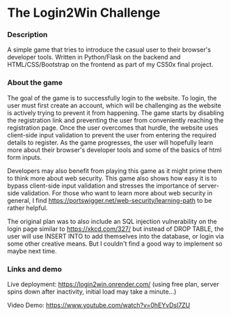# The Login2Win Challenge

### Description
A simple game that tries to introduce the casual user to their browser's developer tools. Written in Python/Flask on the backend and HTML/CSS/Bootstrap on the frontend as part of my CS50x final project.

### About the game

The goal of the game is to successfully login to the website. To login, the user must first create an account, which will be challenging as the website is actively trying to prevent it from happening. The game starts by disabling the registration link and preventing the user from conveniently reaching the registration page. Once the user overcomes that hurdle, the website uses client-side input validation to prevent the user from entering the required details to register. As the game progresses, the user will hopefully learn more about their browser's developer tools and some of the basics of html form inputs.

Developers may also benefit from playing this game as it might prime them to think more about web security. This game also shows how easy it is to bypass client-side input validation and stresses the importance of server-side validation. For those who want to learn more about web security in general, I find https://portswigger.net/web-security/learning-path to be rather helpful.

The original plan was to also include an SQL injection vulnerability on the login page similar to https://xkcd.com/327/ but instead of DROP TABLE, the user will use INSERT INTO to add themselves into the database, or login via some other creative means. But I couldn't find a good way to implement so maybe next time.

### Links and demo
Live deployment: https://login2win.onrender.com/ (using free plan, server spins down after inactivity, initial load may take a minute...)

Video Demo: https://www.youtube.com/watch?v=0hEYvDsl7ZU
